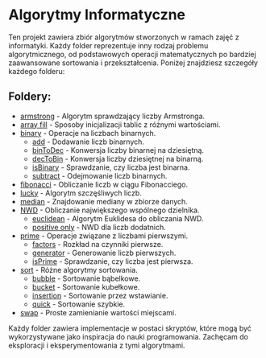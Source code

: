 # Algorytmy Informatyczne

Ten projekt zawiera zbiór algorytmów stworzonych w ramach zajęć z informatyki. Każdy folder reprezentuje inny rodzaj problemu algorytmicznego, od podstawowych operacji matematycznych po bardziej zaawansowane sortowania i przekształcenia. Poniżej znajdziesz szczegóły każdego folderu:

## Foldery:

- [armstrong](./armstrong) - Algorytm sprawdzający liczby Armstronga.
- [array fill](./array%20fill) - Sposoby inicjalizacji tablic z różnymi wartościami.
- [binary](./binary) - Operacje na liczbach binarnych.
  - [add](./binary/add) - Dodawanie liczb binarnych.
  - [binToDec](./binary/binToDec) - Konwersja liczby binarnej na dziesiętną.
  - [decToBin](./binary/decToBin) - Konwersja liczby dziesiętnej na binarną.
  - [isBinary](./binary/isBinary) - Sprawdzanie, czy liczba jest binarna.
  - [subtract](./binary/subtract) - Odejmowanie liczb binarnych.
- [fibonacci](./fibonacci) - Obliczanie liczb w ciągu Fibonacciego.
- [lucky](./lucky) - Algorytm szczęśliwych liczb.
- [median](./median) - Znajdowanie mediany w zbiorze danych.
- [NWD](./NWD) - Obliczanie największego wspólnego dzielnika.
  - [euclidean](./NWD/euclidean) - Algorytm Euklidesa do obliczania NWD.
  - [positive only](./NWD/positive%20only) - NWD dla liczb dodatnich.
- [prime](./prime) - Operacje związane z liczbami pierwszymi.
  - [factors](./prime/factors) - Rozkład na czynniki pierwsze.
  - [generator](./prime/generator) - Generowanie liczb pierwszych.
  - [isPrime](./prime/isPrime) - Sprawdzanie, czy liczba jest pierwsza.
- [sort](./sort) - Różne algorytmy sortowania.
  - [bubble](./sort/bubble) - Sortowanie bąbelkowe.
  - [bucket](./sort/bucket) - Sortowanie kubełkowe.
  - [insertion](./sort/insertion) - Sortowanie przez wstawianie.
  - [quick](./sort/quick) - Sortowanie szybkie.
- [swap](./swap) - Proste zamienianie wartości miejscami.

Każdy folder zawiera implementacje w postaci skryptów, które mogą być wykorzystywane jako inspiracja do nauki programowania. Zachęcam do eksploracji i eksperymentowania z tymi algorytmami.
